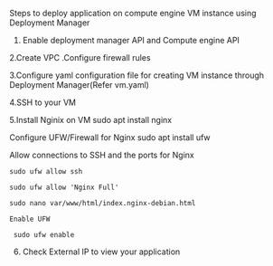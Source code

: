 Steps to deploy application on compute engine VM instance using Deployment Manager

1. Enable deployment manager API and Compute engine API

2.Create VPC .Configure firewall rules

3.Configure yaml configuration file for creating VM instance through Deployment Manager(Refer vm.yaml)

4.SSH to your VM

5.Install Nginix on VM
    sudo apt install nginx
    
  Configure UFW/Firewall for Nginx
     sudo apt install ufw
     
  Allow connections to SSH and the ports for Nginx
  
    sudo ufw allow ssh
    
    sudo ufw allow 'Nginx Full'
    
    sudo nano var/www/html/index.nginx-debian.html
    
    Enable UFW
    
     sudo ufw enable
     
 6. Check External IP to view your application
